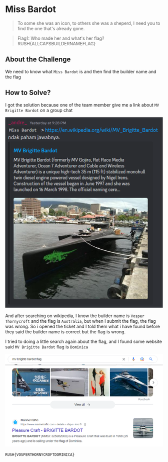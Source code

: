 # Miss Bardot
> To some she was an icon, to others she was a sheperd, I need you to find the one that's already gone.

> Flag1: Who made her and what's her flag?
> RUSH{ALLCAPSBUILDERNAMEFLAG}

## About the Challenge
We need to know what `Miss Bardot` is and then find the builder name and the flag

## How to Solve?
I got the solution because one of the team member give me a link about `MV Brigitte Bardot` on a group chat

![chat](images/chat.png)

And after searching on wikipedia, I know the builder name is `Vosper Thornycroft` and the flag is `Australia`, but when I submit the flag, the flag was wrong. So i opened the ticket and I told them what i have found before they said the builder name is correct but the flag is wrong.

I tried to doing a little search again about the flag, and I found some website said `MV Brigitte Bardot` flag is `Dominica`

![flag](images/flag.png)

```
RUSH{VOSPERTHORNYCROFTDOMINICA}
```